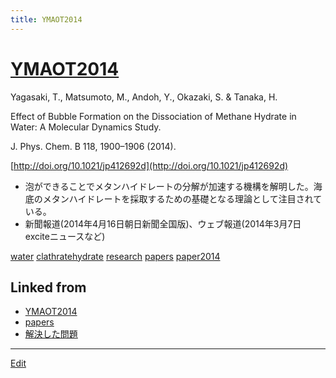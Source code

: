 ```yaml
---
title: YMAOT2014
---
```

# [YMAOT2014](/YMAOT2014)

Yagasaki, T., Matsumoto, M., Andoh, Y., Okazaki, S. & Tanaka, H.

Effect of Bubble Formation on the Dissociation of Methane Hydrate in Water: A Molecular Dynamics Study.

J. Phys. Chem. B 118, 1900–1906 (2014).

[http://doi.org/10.1021/jp412692d](http://doi.org/10.1021/jp412692d)


* 泡ができることでメタンハイドレートの分解が加速する機構を解明した。海底のメタンハイドレートを採取するための基礎となる理論として注目されている。
* 新聞報道(2014年4月16日朝日新聞全国版)、ウェブ報道(2014年3月7日exciteニュースなど)

[](https://youtu.be/d7Bi_sbrUcs)



[water](/water) [clathratehydrate](/clathratehydrate) [research](/research) [papers](/papers) [paper2014](/paper2014)



## Linked from

* [YMAOT2014](/YMAOT2014)
* [papers](/papers)
* [解決した問題](/解決した問題)


----
[Edit](https://github.com/vitroid/vitroid.github.io/edit/master/MD/YMAOT2014.md)
